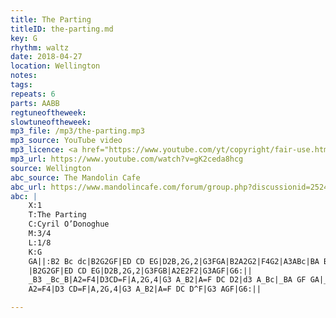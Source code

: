 ```yaml
---
title: The Parting
titleID: the-parting.md
key: G
rhythm: waltz
date: 2018-04-27
location: Wellington
notes:
tags:
repeats: 6 
parts: AABB 
regtuneoftheweek:
slowtuneoftheweek:
mp3_file: /mp3/the-parting.mp3
mp3_source: YouTube video
mp3_licence: <a href="https://www.youtube.com/yt/copyright/fair-use.html">YouTube Fair Use</a>
mp3_url: https://www.youtube.com/watch?v=gK2ceda8hcg
source: Wellington
abc_source: The Mandolin Cafe
abc_url: https://www.mandolincafe.com/forum/group.php?discussionid=2524&do=discuss
abc: |
    X:1
    T:The Parting
    C:Cyril O’Donoghue
    M:3/4
    L:1/8
    K:G
    GA||:B2 Bc dc|B2G2GF|ED CD EG|D2B,2G,2|G3FGA|B2A2G2|F4G2|A3ABc|BA Bc dc|
    |B2G2GF|ED CD EG|D2B,2G,2|G3FGB|A2E2F2|G3AGF|G6:||
    _B3 _Bc_B|A2=F4|D3CD=F|A,2G,4|G3 A_B2|A=F DC D2|d3 A_Bc|_BA GF GA|_B3_Bc_B|
    A2=F4|D3 CD=F|A,2G,4|G3 A_B2|A=F DC D^F|G3 AGF|G6:||

---
```

